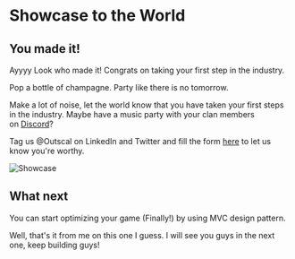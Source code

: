 # Showcase to the World

## **You made it!**

Ayyyy Look who made it! Congrats on taking your first step in the industry.

Pop a bottle of champagne. Party like there is no tomorrow.

Make a lot of noise, let the world know that you have taken your first steps in the industry. Maybe have a music party with your clan members on [Discord](https://discord.com/invite/R4hfXhsWjN)?

Tag us @Outscal on LinkedIn and Twitter and fill the form [here](https://airtable.com/shrXGSkgf5NClpoIU) to let us know you're worthy.

![Showcase](https://media.giphy.com/media/QeTuzJTOswVSbPBJVX/giphy.gif)

## **What next**

You can start optimizing your game (Finally!) by using MVC design pattern.

Well, that's it from me on this one I guess. I will see you guys in the next one, keep building guys!
